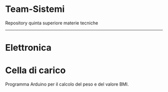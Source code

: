 # Team-Sistemi
Repository quinta superiore materie tecniche

------------------------------------------------------------------------------------------------------------------------------------------
# Elettronica

# Cella di carico
Programma Arduino per il calcolo del peso e del valore BMI.
